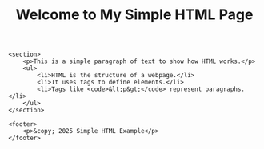 <html lang="en">
<head>
    <meta charset="UTF-8">
    <meta name="viewport" content="width=device-width, initial-scale=1.0">
    <title>Simple HTML Page</title>
</head>
<body>
    <header>
        <h1>Welcome to My Simple HTML Page</h1>
    </header>
    
    <section>
        <p>This is a simple paragraph of text to show how HTML works.</p>
        <ul>
            <li>HTML is the structure of a webpage.</li>
            <li>It uses tags to define elements.</li>
            <li>Tags like <code>&lt;p&gt;</code> represent paragraphs.</li>
        </ul>
    </section>

    <footer>
        <p>&copy; 2025 Simple HTML Example</p>
    </footer>
</body>
</html>
